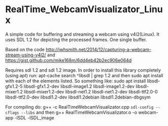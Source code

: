 # RealTime_WebcamVisualizator_Linux
A simple code for buffering and streaming a webcam using v4l2(Linux). It uses SDL 1.2 for depicting the processed frames. One single buffer.

Based on the code http://jwhsmith.net/2014/12/capturing-a-webcam-stream-using-v4l2/ and https://gist.github.com/mike168m/6dd4eb42b2ec906e064d

Requires sdl 1.2 and sdl 1.2 image. In order to install this library completely  (using apt) run:
apt-cache search ^libsdl | grep 1.2
and then sudo apt install with each of the elements listed. So something like:
sudo apt install libsdl-gfx1.2-5 libsdl-gfx1.2-dev libsdl-image1.2 libsdl-image1.2-dev libsdl-mixer1.2 libsdl-mixer1.2-dev libsdl-net1.2 libsdl-net1.2-dev libsdl-ttf2.0-0 libsdl-ttf2.0-dev libsdl1.2-dev libsdl1.2debian libsdl1.2debian-dbgsym

For compiling do:
g++ -c RealTimeWebcamVisualizator.cpp `sdl-config --cflags --libs`
and then
g++ RealTimeWebcamVisualizator.o -o webcam-app -lSDL -lSDL_image
